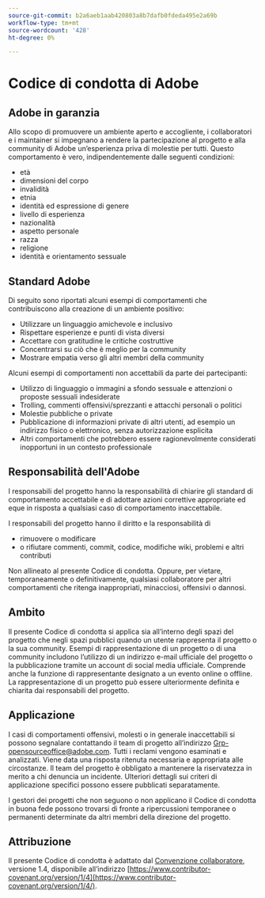 ```yaml
---
source-git-commit: b2a6aeb1aab420803a8b7dafb0fdeda495e2a69b
workflow-type: tm+mt
source-wordcount: '428'
ht-degree: 0%

---
```

# Codice di condotta di Adobe

## Adobe in garanzia

Allo scopo di promuovere un ambiente aperto e accogliente, i collaboratori e i maintainer si impegnano a rendere la partecipazione al progetto e alla community di Adobe un’esperienza priva di molestie per tutti. Questo comportamento è vero, indipendentemente dalle seguenti condizioni:

* età
* dimensioni del corpo
* invalidità
* etnia
* identità ed espressione di genere
* livello di esperienza
* nazionalità
* aspetto personale
* razza
* religione
* identità e orientamento sessuale

## Standard Adobe

Di seguito sono riportati alcuni esempi di comportamenti che contribuiscono alla creazione di un ambiente positivo:

* Utilizzare un linguaggio amichevole e inclusivo
* Rispettare esperienze e punti di vista diversi
* Accettare con gratitudine le critiche costruttive
* Concentrarsi su ciò che è meglio per la community
* Mostrare empatia verso gli altri membri della community

Alcuni esempi di comportamenti non accettabili da parte dei partecipanti:

* Utilizzo di linguaggio o immagini a sfondo sessuale e attenzioni o proposte sessuali indesiderate
* Trolling, commenti offensivi/sprezzanti e attacchi personali o politici
* Molestie pubbliche o private
* Pubblicazione di informazioni private di altri utenti, ad esempio un indirizzo fisico o elettronico, senza autorizzazione esplicita
* Altri comportamenti che potrebbero essere ragionevolmente considerati inopportuni in un contesto professionale

## Responsabilità dell&#39;Adobe

I responsabili del progetto hanno la responsabilità di chiarire gli standard di comportamento accettabile e di adottare azioni correttive appropriate ed eque in risposta a qualsiasi caso di comportamento inaccettabile.

I responsabili del progetto hanno il diritto e la responsabilità di

* rimuovere o modificare
* o rifiutare commenti, commit, codice, modifiche wiki, problemi e altri contributi

Non allineato al presente Codice di condotta. Oppure, per vietare, temporaneamente o definitivamente, qualsiasi collaboratore per altri comportamenti che ritenga inappropriati, minacciosi, offensivi o dannosi.

## Ambito

Il presente Codice di condotta si applica sia all’interno degli spazi del progetto che negli spazi pubblici quando un utente rappresenta il progetto o la sua community. Esempi di rappresentazione di un progetto o di una community includono l’utilizzo di un indirizzo e-mail ufficiale del progetto o la pubblicazione tramite un account di social media ufficiale. Comprende anche la funzione di rappresentante designato a un evento online o offline. La rappresentazione di un progetto può essere ulteriormente definita e chiarita dai responsabili del progetto.

## Applicazione

I casi di comportamenti offensivi, molesti o in generale inaccettabili si possono segnalare contattando il team di progetto all’indirizzo Grp-opensourceoffice@adobe.com. Tutti i reclami vengono esaminati e analizzati. Viene data una risposta ritenuta necessaria e appropriata alle circostanze. Il team del progetto è obbligato a mantenere la riservatezza in merito a chi denuncia un incidente. Ulteriori dettagli sui criteri di applicazione specifici possono essere pubblicati separatamente.

I gestori dei progetti che non seguono o non applicano il Codice di condotta in buona fede possono trovarsi di fronte a ripercussioni temporanee o permanenti determinate da altri membri della direzione del progetto.

## Attribuzione

Il presente Codice di condotta è adattato dal [Convenzione collaboratore](https://www.contributor-covenant.org/), versione 1.4, disponibile all’indirizzo [https://www.contributor-covenant.org/version/1/4](https://www.contributor-covenant.org/version/1/4/).
